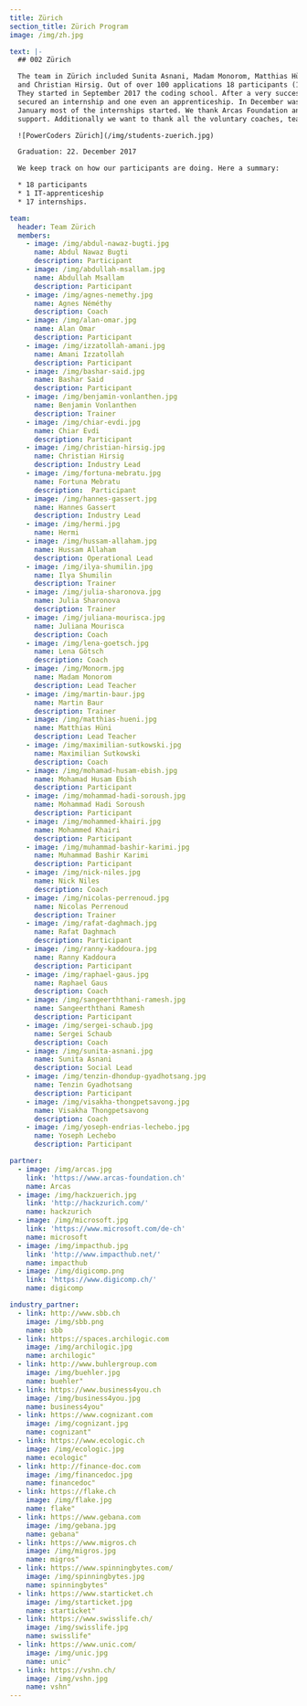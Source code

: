 ```yaml
---
title: Zürich
section_title: Zürich Program
image: /img/zh.jpg

text: |-
  ## 002 Zürich

  The team in Zürich included Sunita Asnani, Madam Monorom, Matthias Hüni, Hussam Allaham, Hannes Gassert
  and Christian Hirsig. Out of over 100 applications 18 participants (14 male/4 females) were chosen.
  They started in September 2017 the coding school. After a very successful career day 17 participants
  secured an internship and one even an apprenticeship. In December was the graduation and already in
  January most of the internships started. We thank Arcas Foundation and Impact Hub Zürich for their great
  support. Additionally we want to thank all the voluntary coaches, teachers and trainers for their effort.

  ![PowerCoders Zürich](/img/students-zuerich.jpg)

  Graduation: 22. December 2017

  We keep track on how our participants are doing. Here a summary:

  * 18 participants
  * 1 IT-apprenticeship
  * 17 internships.

team:
  header: Team Zürich
  members:
    - image: /img/abdul-nawaz-bugti.jpg
      name: Abdul Nawaz Bugti
      description: Participant
    - image: /img/abdullah-msallam.jpg
      name: Abdullah Msallam
      description: Participant
    - image: /img/agnes-nemethy.jpg
      name: Agnes Néméthy
      description: Coach
    - image: /img/alan-omar.jpg
      name: Alan Omar
      description: Participant
    - image: /img/izzatollah-amani.jpg
      name: Amani Izzatollah
      description: Participant
    - image: /img/bashar-said.jpg
      name: Bashar Said
      description: Participant
    - image: /img/benjamin-vonlanthen.jpg
      name: Benjamin Vonlanthen
      description: Trainer
    - image: /img/chiar-evdi.jpg
      name: Chiar Evdi
      description: Participant
    - image: /img/christian-hirsig.jpg
      name: Christian Hirsig
      description: Industry Lead
    - image: /img/fortuna-mebratu.jpg
      name: Fortuna Mebratu
      description:  Participant
    - image: /img/hannes-gassert.jpg
      name: Hannes Gassert
      description: Industry Lead
    - image: /img/hermi.jpg
      name: Hermi
    - image: /img/hussam-allaham.jpg
      name: Hussam Allaham
      description: Operational Lead
    - image: /img/ilya-shumilin.jpg
      name: Ilya Shumilin
      description: Trainer
    - image: /img/julia-sharonova.jpg
      name: Julia Sharonova
      description: Trainer
    - image: /img/juliana-mourisca.jpg
      name: Juliana Mourisca
      description: Coach
    - image: /img/lena-goetsch.jpg
      name: Lena Götsch
      description: Coach
    - image: /img/Monorm.jpg
      name: Madam Monorom
      description: Lead Teacher
    - image: /img/martin-baur.jpg
      name: Martin Baur
      description: Trainer
    - image: /img/matthias-hueni.jpg
      name: Matthias Hüni
      description: Lead Teacher
    - image: /img/maximilian-sutkowski.jpg
      name: Maximilian Sutkowski
      description: Coach
    - image: /img/mohamad-husam-ebish.jpg
      name: Mohamad Husam Ebish
      description: Participant
    - image: /img/mohammad-hadi-soroush.jpg
      name: Mohammad Hadi Soroush
      description: Participant
    - image: /img/mohammed-khairi.jpg
      name: Mohammed Khairi
      description: Participant
    - image: /img/muhammad-bashir-karimi.jpg
      name: Muhammad Bashir Karimi
      description: Participant
    - image: /img/nick-niles.jpg
      name: Nick Niles
      description: Coach
    - image: /img/nicolas-perrenoud.jpg
      name: Nicolas Perrenoud
      description: Trainer
    - image: /img/rafat-daghmach.jpg
      name: Rafat Daghmach
      description: Participant
    - image: /img/ranny-kaddoura.jpg
      name: Ranny Kaddoura
      description: Participant
    - image: /img/raphael-gaus.jpg
      name: Raphael Gaus
      description: Coach
    - image: /img/sangeerththani-ramesh.jpg
      name: Sangeerththani Ramesh
      description: Participant
    - image: /img/sergei-schaub.jpg
      name: Sergei Schaub
      description: Coach
    - image: /img/sunita-asnani.jpg
      name: Sunita Asnani
      description: Social Lead
    - image: /img/tenzin-dhondup-gyadhotsang.jpg
      name: Tenzin Gyadhotsang
      description: Participant
    - image: /img/visakha-thongpetsavong.jpg
      name: Visakha Thongpetsavong
      description: Coach
    - image: /img/yoseph-endrias-lechebo.jpg
      name: Yoseph Lechebo
      description: Participant

partner:
  - image: /img/arcas.jpg
    link: 'https://www.arcas-foundation.ch'
    name: Arcas
  - image: /img/hackzuerich.jpg
    link: 'http://hackzurich.com/'
    name: hackzurich
  - image: /img/microsoft.jpg
    link: 'https://www.microsoft.com/de-ch'
    name: microsoft
  - image: /img/impacthub.jpg
    link: 'http://www.impacthub.net/'
    name: impacthub
  - image: /img/digicomp.png
    link: 'https://www.digicomp.ch/'
    name: digicomp

industry_partner:
  - link: http://www.sbb.ch
    image: /img/sbb.png
    name: sbb
  - link: https://spaces.archilogic.com
    image: /img/archilogic.jpg
    name: archilogic"
  - link: http://www.buhlergroup.com
    image: /img/buehler.jpg
    name: buehler"
  - link: https://www.business4you.ch
    image: /img/business4you.jpg
    name: business4you"
  - link: https://www.cognizant.com
    image: /img/cognizant.jpg
    name: cognizant"
  - link: https://www.ecologic.ch
    image: /img/ecologic.jpg
    name: ecologic"
  - link: http://finance-doc.com
    image: /img/financedoc.jpg
    name: financedoc"
  - link: https://flake.ch
    image: /img/flake.jpg
    name: flake"
  - link: https://www.gebana.com
    image: /img/gebana.jpg
    name: gebana"
  - link: https://www.migros.ch
    image: /img/migros.jpg
    name: migros"
  - link: https://www.spinningbytes.com/
    image: /img/spinningbytes.jpg
    name: spinningbytes"
  - link: https://www.starticket.ch
    image: /img/starticket.jpg
    name: starticket"
  - link: https://www.swisslife.ch/
    image: /img/swisslife.jpg
    name: swisslife"
  - link: https://www.unic.com/
    image: /img/unic.jpg
    name: unic"
  - link: https://vshn.ch/
    image: /img/vshn.jpg
    name: vshn"
---
```


